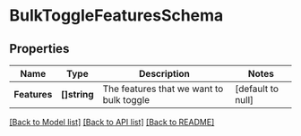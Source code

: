 # BulkToggleFeaturesSchema

## Properties
Name | Type | Description | Notes
------------ | ------------- | ------------- | -------------
**Features** | **[]string** | The features that we want to bulk toggle | [default to null]

[[Back to Model list]](../README.md#documentation-for-models) [[Back to API list]](../README.md#documentation-for-api-endpoints) [[Back to README]](../README.md)

